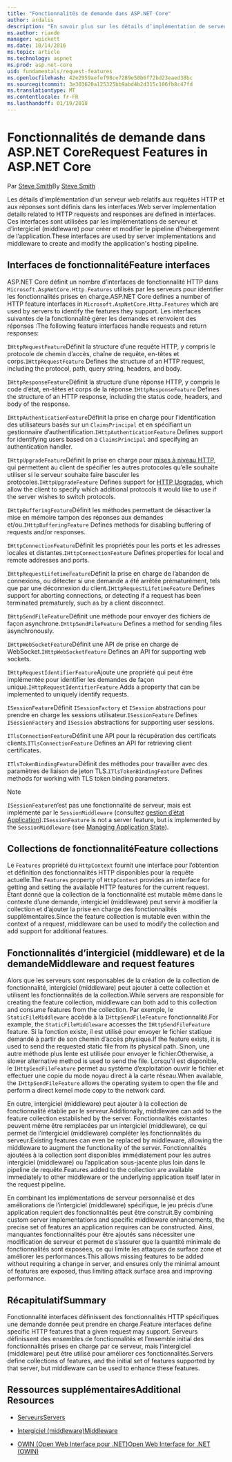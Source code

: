 ```yaml
---
title: "Fonctionnalités de demande dans ASP.NET Core"
author: ardalis
description: "En savoir plus sur les détails d’implémentation de serveur web liés aux requêtes HTTP et les réponses qui sont définies dans les interfaces pour ASP.NET Core."
ms.author: riande
manager: wpickett
ms.date: 10/14/2016
ms.topic: article
ms.technology: aspnet
ms.prod: asp.net-core
uid: fundamentals/request-features
ms.openlocfilehash: 42e2959aefef98ce7289e50b6f72bd23eaed38bc
ms.sourcegitcommit: 3e303620a125325bb9abd4b2d315c106fb8c47fd
ms.translationtype: MT
ms.contentlocale: fr-FR
ms.lasthandoff: 01/19/2018
---
```

# <a name="request-features-in-aspnet-core"></a><span data-ttu-id="6d9e8-103">Fonctionnalités de demande dans ASP.NET Core</span><span class="sxs-lookup"><span data-stu-id="6d9e8-103">Request Features in ASP.NET Core</span></span>

<span data-ttu-id="6d9e8-104">Par [Steve Smith](https://ardalis.com/)</span><span class="sxs-lookup"><span data-stu-id="6d9e8-104">By [Steve Smith](https://ardalis.com/)</span></span>

<span data-ttu-id="6d9e8-105">Les détails d’implémentation d’un serveur web relatifs aux requêtes HTTP et aux réponses sont définis dans les interfaces.</span><span class="sxs-lookup"><span data-stu-id="6d9e8-105">Web server implementation details related to HTTP requests and responses are defined in interfaces.</span></span> <span data-ttu-id="6d9e8-106">Ces interfaces sont utilisées par les implémentations de serveur et d’intergiciel (middleware) pour créer et modifier le pipeline d’hébergement de l’application.</span><span class="sxs-lookup"><span data-stu-id="6d9e8-106">These interfaces are used by server implementations and middleware to create and modify the application's hosting pipeline.</span></span>

## <a name="feature-interfaces"></a><span data-ttu-id="6d9e8-107">Interfaces de fonctionnalité</span><span class="sxs-lookup"><span data-stu-id="6d9e8-107">Feature interfaces</span></span>

<span data-ttu-id="6d9e8-108">ASP.NET Core définit un nombre d’interfaces de fonctionnalité HTTP dans `Microsoft.AspNetCore.Http.Features` utilisés par les serveurs pour identifier les fonctionnalités prises en charge.</span><span class="sxs-lookup"><span data-stu-id="6d9e8-108">ASP.NET Core defines a number of HTTP feature interfaces in `Microsoft.AspNetCore.Http.Features` which are used by servers to identify the features they support.</span></span> <span data-ttu-id="6d9e8-109">Les interfaces suivantes de la fonctionnalité gérer les demandes et renvoient des réponses :</span><span class="sxs-lookup"><span data-stu-id="6d9e8-109">The following feature interfaces handle requests and return responses:</span></span>

<span data-ttu-id="6d9e8-110">`IHttpRequestFeature`Définit la structure d’une requête HTTP, y compris le protocole de chemin d’accès, chaîne de requête, en-têtes et corps.</span><span class="sxs-lookup"><span data-stu-id="6d9e8-110">`IHttpRequestFeature` Defines the structure of an HTTP request, including the protocol, path, query string, headers, and body.</span></span>

<span data-ttu-id="6d9e8-111">`IHttpResponseFeature`Définit la structure d’une réponse HTTP, y compris le code d’état, en-têtes et corps de la réponse.</span><span class="sxs-lookup"><span data-stu-id="6d9e8-111">`IHttpResponseFeature` Defines the structure of an HTTP response, including the status code, headers, and body of the response.</span></span>

<span data-ttu-id="6d9e8-112">`IHttpAuthenticationFeature`Définit la prise en charge pour l’identification des utilisateurs basés sur un `ClaimsPrincipal` et en spécifiant un gestionnaire d’authentification.</span><span class="sxs-lookup"><span data-stu-id="6d9e8-112">`IHttpAuthenticationFeature` Defines support for identifying users based on a `ClaimsPrincipal` and specifying an authentication handler.</span></span>

<span data-ttu-id="6d9e8-113">`IHttpUpgradeFeature`Définit la prise en charge pour [mises à niveau HTTP](https://tools.ietf.org/html/rfc2616.html#section-14.42), qui permettent au client de spécifier les autres protocoles qu’elle souhaite utiliser si le serveur souhaite faire basculer les protocoles.</span><span class="sxs-lookup"><span data-stu-id="6d9e8-113">`IHttpUpgradeFeature` Defines support for [HTTP Upgrades](https://tools.ietf.org/html/rfc2616.html#section-14.42), which allow the client to specify which additional protocols it would like to use if the server wishes to switch protocols.</span></span>

<span data-ttu-id="6d9e8-114">`IHttpBufferingFeature`Définit les méthodes permettant de désactiver la mise en mémoire tampon des réponses aux demandes et/ou.</span><span class="sxs-lookup"><span data-stu-id="6d9e8-114">`IHttpBufferingFeature` Defines methods for disabling buffering of requests and/or responses.</span></span>

<span data-ttu-id="6d9e8-115">`IHttpConnectionFeature`Définit les propriétés pour les ports et les adresses locales et distantes.</span><span class="sxs-lookup"><span data-stu-id="6d9e8-115">`IHttpConnectionFeature` Defines properties for local and remote addresses and ports.</span></span>

<span data-ttu-id="6d9e8-116">`IHttpRequestLifetimeFeature`Définit la prise en charge de l’abandon de connexions, ou détecter si une demande a été arrêtée prématurément, tels que par une déconnexion du client.</span><span class="sxs-lookup"><span data-stu-id="6d9e8-116">`IHttpRequestLifetimeFeature` Defines support for aborting connections, or detecting if a request has been terminated prematurely, such as by a client disconnect.</span></span>

<span data-ttu-id="6d9e8-117">`IHttpSendFileFeature`Définit une méthode pour envoyer des fichiers de façon asynchrone.</span><span class="sxs-lookup"><span data-stu-id="6d9e8-117">`IHttpSendFileFeature` Defines a method for sending files asynchronously.</span></span>

<span data-ttu-id="6d9e8-118">`IHttpWebSocketFeature`Définit une API de prise en charge de WebSocket.</span><span class="sxs-lookup"><span data-stu-id="6d9e8-118">`IHttpWebSocketFeature` Defines an API for supporting web sockets.</span></span>

<span data-ttu-id="6d9e8-119">`IHttpRequestIdentifierFeature`Ajoute une propriété qui peut être implémentée pour identifier les demandes de façon unique.</span><span class="sxs-lookup"><span data-stu-id="6d9e8-119">`IHttpRequestIdentifierFeature` Adds a property that can be implemented to uniquely identify requests.</span></span>

<span data-ttu-id="6d9e8-120">`ISessionFeature`Définit `ISessionFactory` et `ISession` abstractions pour prendre en charge les sessions utilisateur.</span><span class="sxs-lookup"><span data-stu-id="6d9e8-120">`ISessionFeature` Defines `ISessionFactory` and `ISession` abstractions for supporting user sessions.</span></span>

<span data-ttu-id="6d9e8-121">`ITlsConnectionFeature`Définit une API pour la récupération des certificats clients.</span><span class="sxs-lookup"><span data-stu-id="6d9e8-121">`ITlsConnectionFeature` Defines an API for retrieving client certificates.</span></span>

<span data-ttu-id="6d9e8-122">`ITlsTokenBindingFeature`Définit des méthodes pour travailler avec des paramètres de liaison de jeton TLS.</span><span class="sxs-lookup"><span data-stu-id="6d9e8-122">`ITlsTokenBindingFeature` Defines methods for working with TLS token binding parameters.</span></span>

> [!NOTE]
> <span data-ttu-id="6d9e8-123">`ISessionFeature`n’est pas une fonctionnalité de serveur, mais est implémenté par le `SessionMiddleware` (consultez [gestion d’état Application](app-state.md)).</span><span class="sxs-lookup"><span data-stu-id="6d9e8-123">`ISessionFeature` is not a server feature, but is implemented by the `SessionMiddleware` (see [Managing Application State](app-state.md)).</span></span>

## <a name="feature-collections"></a><span data-ttu-id="6d9e8-124">Collections de fonctionnalité</span><span class="sxs-lookup"><span data-stu-id="6d9e8-124">Feature collections</span></span>

<span data-ttu-id="6d9e8-125">Le `Features` propriété du `HttpContext` fournit une interface pour l’obtention et définition des fonctionnalités HTTP disponibles pour la requête actuelle.</span><span class="sxs-lookup"><span data-stu-id="6d9e8-125">The `Features` property of `HttpContext` provides an interface for getting and setting the available HTTP features for the current request.</span></span> <span data-ttu-id="6d9e8-126">Étant donné que la collection de la fonctionnalité est mutable même dans le contexte d’une demande, intergiciel (middleware) peut servir à modifier la collection et d’ajouter la prise en charge des fonctionnalités supplémentaires.</span><span class="sxs-lookup"><span data-stu-id="6d9e8-126">Since the feature collection is mutable even within the context of a request, middleware can be used to modify the collection and add support for additional features.</span></span>

## <a name="middleware-and-request-features"></a><span data-ttu-id="6d9e8-127">Fonctionnalités d’intergiciel (middleware) et de la demande</span><span class="sxs-lookup"><span data-stu-id="6d9e8-127">Middleware and request features</span></span>

<span data-ttu-id="6d9e8-128">Alors que les serveurs sont responsables de la création de la collection de fonctionnalité, intergiciel (middleware) peut ajouter à cette collection et utilisent les fonctionnalités de la collection.</span><span class="sxs-lookup"><span data-stu-id="6d9e8-128">While servers are responsible for creating the feature collection, middleware can both add to this collection and consume features from the collection.</span></span> <span data-ttu-id="6d9e8-129">Par exemple, le `StaticFileMiddleware` accède à la `IHttpSendFileFeature` fonctionnalité.</span><span class="sxs-lookup"><span data-stu-id="6d9e8-129">For example, the `StaticFileMiddleware` accesses the `IHttpSendFileFeature` feature.</span></span> <span data-ttu-id="6d9e8-130">Si la fonction existe, il est utilisé pour envoyer le fichier statique demandé à partir de son chemin d’accès physique.</span><span class="sxs-lookup"><span data-stu-id="6d9e8-130">If the feature exists, it is used to send the requested static file from its physical path.</span></span> <span data-ttu-id="6d9e8-131">Sinon, une autre méthode plus lente est utilisée pour envoyer le fichier.</span><span class="sxs-lookup"><span data-stu-id="6d9e8-131">Otherwise, a slower alternative method is used to send the file.</span></span> <span data-ttu-id="6d9e8-132">Lorsqu’il est disponible, le `IHttpSendFileFeature` permet au système d’exploitation ouvrir le fichier et effectuer une copie du mode noyau direct à la carte réseau.</span><span class="sxs-lookup"><span data-stu-id="6d9e8-132">When available, the `IHttpSendFileFeature` allows the operating system to open the file and perform a direct kernel mode copy to the network card.</span></span>

<span data-ttu-id="6d9e8-133">En outre, intergiciel (middleware) peut ajouter à la collection de fonctionnalité établie par le serveur.</span><span class="sxs-lookup"><span data-stu-id="6d9e8-133">Additionally, middleware can add to the feature collection established by the server.</span></span> <span data-ttu-id="6d9e8-134">Fonctionnalités existantes peuvent même être remplacées par un intergiciel (middleware), ce qui permet de l’intergiciel (middleware) compléter les fonctionnalités du serveur.</span><span class="sxs-lookup"><span data-stu-id="6d9e8-134">Existing features can even be replaced by middleware, allowing the middleware to augment the functionality of the server.</span></span> <span data-ttu-id="6d9e8-135">Fonctionnalités ajoutées à la collection sont disponibles immédiatement pour les autres intergiciel (middleware) ou l’application sous-jacente plus loin dans le pipeline de requête.</span><span class="sxs-lookup"><span data-stu-id="6d9e8-135">Features added to the collection are available immediately to other middleware or the underlying application itself later in the request pipeline.</span></span>

<span data-ttu-id="6d9e8-136">En combinant les implémentations de serveur personnalisé et des améliorations de l’intergiciel (middleware) spécifique, le jeu précis d’une application requiert des fonctionnalités peut être construit.</span><span class="sxs-lookup"><span data-stu-id="6d9e8-136">By combining custom server implementations and specific middleware enhancements, the precise set of features an application requires can be constructed.</span></span> <span data-ttu-id="6d9e8-137">Ainsi, manquantes fonctionnalités pour être ajoutés sans nécessiter une modification de serveur et permet de s’assurer que la quantité minimale de fonctionnalités sont exposées, ce qui limite les attaques de surface zone et améliorer les performances.</span><span class="sxs-lookup"><span data-stu-id="6d9e8-137">This allows missing features to be added without requiring a change in server, and ensures only the minimal amount of features are exposed, thus limiting attack surface area and improving performance.</span></span>

## <a name="summary"></a><span data-ttu-id="6d9e8-138">Récapitulatif</span><span class="sxs-lookup"><span data-stu-id="6d9e8-138">Summary</span></span>

<span data-ttu-id="6d9e8-139">Fonctionnalité interfaces définissent des fonctionnalités HTTP spécifiques une demande donnée peut prendre en charge.</span><span class="sxs-lookup"><span data-stu-id="6d9e8-139">Feature interfaces define specific HTTP features that a given request may support.</span></span> <span data-ttu-id="6d9e8-140">Serveurs définissent des ensembles de fonctionnalités et l’ensemble initial des fonctionnalités prises en charge par ce serveur, mais l’intergiciel (middleware) peut être utilisé pour améliorer ces fonctionnalités.</span><span class="sxs-lookup"><span data-stu-id="6d9e8-140">Servers define collections of features, and the initial set of features supported by that server, but middleware can be used to enhance these features.</span></span>

## <a name="additional-resources"></a><span data-ttu-id="6d9e8-141">Ressources supplémentaires</span><span class="sxs-lookup"><span data-stu-id="6d9e8-141">Additional Resources</span></span>

* [<span data-ttu-id="6d9e8-142">Serveurs</span><span class="sxs-lookup"><span data-stu-id="6d9e8-142">Servers</span></span>](servers/index.md)

* [<span data-ttu-id="6d9e8-143">Intergiciel (middleware)</span><span class="sxs-lookup"><span data-stu-id="6d9e8-143">Middleware</span></span>](middleware.md)

* [<span data-ttu-id="6d9e8-144">OWIN (Open Web Interface pour .NET)</span><span class="sxs-lookup"><span data-stu-id="6d9e8-144">Open Web Interface for .NET (OWIN)</span></span>](owin.md)

